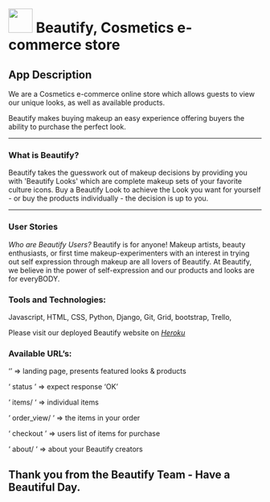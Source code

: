 <h1><img src="https://cdn3.iconfinder.com/data/icons/beauty-21/64/makeup-bag-beauty-set-gift-cosmetics-512.png" width="48">    Beautify, Cosmetics e-commerce store</h1>


## App Description

We are a Cosmetics e-commerce online store which allows guests to view our unique looks, as well as available products.  

Beautify makes buying makeup an easy experience offering buyers the ability to purchase the perfect look.

*******

### What is Beautify?
Beautify takes the guesswork out of makeup decisions by providing you with 'Beautify Looks' which are complete makeup sets of your favorite culture icons. 
Buy a Beautify Look to achieve the Look you want for yourself - or buy the products individually - the decision is up to you. 

*******

### User Stories

<i>Who are Beautify Users?</i> 
  Beautify is for anyone! Makeup artists, beauty enthusiasts, or first time makeup-experimenters with an interest in trying out self expression through makeup are all lovers of Beautify. 
  At Beautify, we believe in the power of self-expression and our products and looks are for everyBODY.

### Tools and Technologies:

Javascript, HTML, CSS, Python, Django, Git, Grid, bootstrap, Trello, 

Please visit our deployed Beautify website on <em> [Heroku](https://beautify-ecommerce.herokuapp.com/) </em>

### Available URL’s:

  ‘’ => landing page, presents featured looks & products

  ‘ status ’ => expect response ‘OK’ 

  ‘ items/ ‘ => individual items

  ‘ order_view/ ‘ => the items in your order

  ‘ checkout ’ => users list of items for purchase

  ‘ about/ ‘ => about your Beautify creators

## Thank you from the Beautify Team - Have a Beautiful Day.
